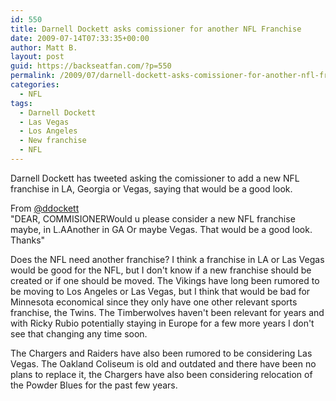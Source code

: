 ```yaml
---
id: 550
title: Darnell Dockett asks comissioner for another NFL Franchise
date: 2009-07-14T07:33:35+00:00
author: Matt B.
layout: post
guid: https://backseatfan.com/?p=550
permalink: /2009/07/darnell-dockett-asks-comissioner-for-another-nfl-franchise/
categories:
  - NFL
tags:
  - Darnell Dockett
  - Las Vegas
  - Los Angeles
  - New franchise
  - NFL
---
```


<div class="entry">
  <p>
    Darnell Dockett has tweeted asking the comissioner to add a new NFL franchise in LA, Georgia or Vegas, saying that would be a good look.
  </p>

  <p>
    From <a href="https://twitter.com/ddockett">@ddockett</a><br /> "DEAR, COMMISIONERWould u please consider a new NFL franchise maybe, in L.AAnother in GA Or maybe Vegas. That would be a good look. Thanks"
  </p>

  <p>
    Does the NFL need another franchise? I think a franchise in LA or Las Vegas would be good for the NFL, but I don't know if a new franchise should be created or if one should be moved. The Vikings have long been rumored to be moving to Los Angeles or Las Vegas, but I think that would be bad for Minnesota economical since they only have one other relevant sports franchise, the Twins. The Timberwolves haven't been relevant for years and with Ricky Rubio potentially staying in Europe for a few more years I don't see that changing any time soon.
  </p>

  <p>
    The Chargers and Raiders have also been rumored to be considering Las Vegas. The Oakland Coliseum is old and outdated and there have been no plans to replace it, the Chargers have also been considering relocation of the Powder Blues for the past few years.
  </p>
</div>
